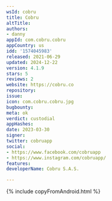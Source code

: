 ```yaml
---
wsId: cobru
title: Cobru
altTitle: 
authors:
- danny
appId: com.cobru.cobru
appCountry: us
idd: '1574045983'
released: 2021-06-29
updated: 2024-12-22
version: 4.1.9
stars: 5
reviews: 2
website: https://cobru.co
repository: 
issue: 
icon: com.cobru.cobru.jpg
bugbounty: 
meta: ok
verdict: custodial
appHashes: 
date: 2023-03-30
signer: 
twitter: cobruapp
social:
- https://www.facebook.com/cobruapp
- https://www.instagram.com/cobruapp/
features: 
developerName: Cobru S.A.S.

---
```


{% include copyFromAndroid.html %}
